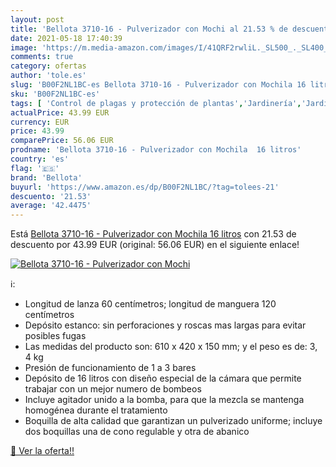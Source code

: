 ```yaml
---
layout: post
title: 'Bellota 3710-16 - Pulverizador con Mochi al 21.53 % de descuento'
date: 2021-05-18 17:40:39
image: 'https://m.media-amazon.com/images/I/41QRF2rwliL._SL500_._SL400_.jpg'
comments: true
category: ofertas
author: 'tole.es'
slug: 'B00F2NL1BC-es Bellota 3710-16 - Pulverizador con Mochila 16 litros'
sku: 'B00F2NL1BC-es'
tags: [ 'Control de plagas y protección de plantas','Jardinería','Jardín','Pulverizadores para control de plagas y protección de plantas','bellota','mochila', ]
actualPrice: 43.99 EUR
currency: EUR
price: 43.99
comparePrice: 56.06 EUR
prodname: 'Bellota 3710-16 - Pulverizador con Mochila  16 litros'
country: 'es'
flag: '🇪🇸'
brand: 'Bellota'
buyurl: 'https://www.amazon.es/dp/B00F2NL1BC/?tag=tolees-21'
descuento: '21.53'
average: '42.4475'
---
```


Está [Bellota 3710-16 - Pulverizador con Mochila  16 litros](https://www.amazon.es/dp/B00F2NL1BC/?tag=tolees-21) con 21.53 de descuento por 43.99 EUR (original: 56.06 EUR) en el siguiente enlace!

[![Bellota 3710-16 - Pulverizador con Mochi](https://m.media-amazon.com/images/I/41QRF2rwliL._SL500_._SL400_.jpg)](https://www.amazon.es/dp/B00F2NL1BC/?tag=tolees-21)

ℹ️:

- Longitud de lanza 60 centímetros; longitud de manguera 120 centímetros
- Depósito estanco: sin perforaciones y roscas mas largas para evitar posibles fugas
- Las medidas del producto son: 610 x 420 x 150 mm; y el peso es de: 3, 4 kg
- Presión de funcionamiento de 1 a 3 bares
- Depósito de 16 litros con diseño especial de la cámara que permite trabajar con un mejor numero de bombeos
- Incluye agitador unido a la bomba, para que la mezcla se mantenga homogénea durante el tratamiento
- Boquilla de alta calidad que garantizan un pulverizado uniforme; incluye dos boquillas una de cono regulable y otra de abanico

[🛒 Ver la oferta!!](https://www.amazon.es/dp/B00F2NL1BC/?tag=tolees-21)
